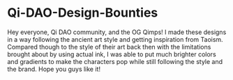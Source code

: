 # Qi-DAO-Design-Bounties
Hey everyone, Qi DAO community, and the OG Qimps!
I made these designs in a way following the ancient art style and getting inspiration from Taoism. 
Compared though to the style of their art back then with the limitations brought about by using actual ink, 
I was able to put much brighter colors and gradients to make the characters pop while still following the style and the brand.
Hope you guys like it!
